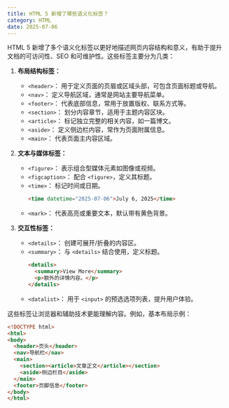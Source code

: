 ```yaml
---
title: HTML 5 新增了哪些语义化标签？
category: HTML
date: 2025-07-06
---
```

HTML 5 新增了多个语义化标签以更好地描述网页内容结构和意义，有助于提升文档的可访问性、SEO 和可维护性。这些标签主要分为几类：

1. **布局结构标签：**
   - `<header>`： 用于定义页面的页眉或区域头部，可包含页面标题或导航。
   - `<nav>`： 定义导航区域，通常是网站主要导航菜单。
   - `<footer>`： 代表底部信息，常用于放置版权、联系方式等。
   - `<section>`： 划分内容章节，适用于主题内容区块。
   - `<article>`： 标记独立完整的相关内容，如一篇博文。
   - `<aside>`： 定义侧边栏内容，常作为页面附属信息。
   - `<main>`： 代表页面主内容区域。

2. **文本与媒体标签：**
   - `<figure>`： 表示组合型媒体元素如图像或视频。
   - `<figcaption>`： 配合 `<figure>`，定义其标题。
   - `<time>`： 标记时间或日期。
     ```html
     <time datetime="2025-07-06">July 6, 2025</time>
     ```
   - `<mark>`： 代表高亮或重要文本，默认带有黄色背景。

3. **交互性标签：**
   - `<details>`： 创建可展开/折叠的内容区。
   - `<summary>`： 与 `<details>` 结合使用，定义标题。
     ```html
     <details>
       <summary>View More</summary>
       <p>额外的详情内容。</p>
     </details>
     ```
   - `<datalist>`： 用于 `<input>` 的预选选项列表，提升用户体验。

这些标签让浏览器和辅助技术更能理解内容。例如，基本布局示例：
```html
<!DOCTYPE html>
<html>
<body>
  <header>页头</header>
  <nav>导航栏</nav>
  <main>
    <section><article>文章正文</article></section>
    <aside>侧边栏目</aside>
  </main>
  <footer>页脚信息</footer>
</body>
</html>
```
